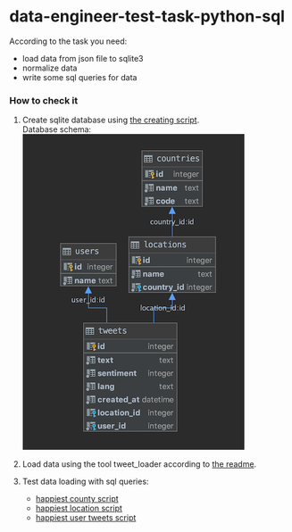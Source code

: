 # data-engineer-test-task-python-sql

According to the task you need:

- load data from json file to sqlite3
- normalize data
- write some sql queries for data

### How to check it
1. Create sqlite database using [the creating script](https://github.com/axreldable/data-engineer-test-task-python-sql/blob/master/sql/create_tweet_database.sql).  
Database schema:  
![Database schema](https://github.com/axreldable/data-engineer-test-task-python-sql/blob/master/images/db_schema.png)

2. Load data using the tool tweet_loader according to [the readme](https://github.com/axreldable/data-engineer-test-task-python-sql/blob/master/tweet_loader/README.md).
3. Test data loading with sql queries:
    - [happiest county script](https://github.com/axreldable/data-engineer-test-task-python-sql/blob/master/sql/happiest_country.sql)
    - [happiest location script](https://github.com/axreldable/data-engineer-test-task-python-sql/blob/master/sql/happiest_location.sql)
    - [happiest user tweets script](https://github.com/axreldable/data-engineer-test-task-python-sql/blob/master/sql/happiest_user_tweets.sql)
